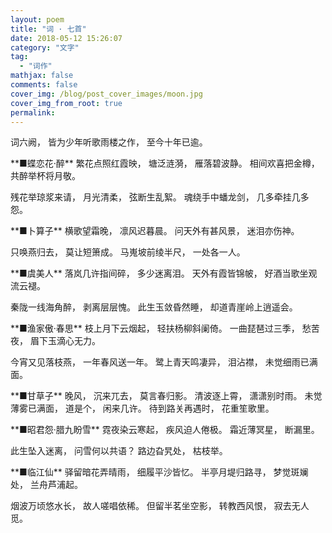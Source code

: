 ```yaml
---
layout: poem
title: "词 · 七首"
date: 2018-05-12 15:26:07
category: "文字"
tag:
  - "词作"
mathjax: false
comments: false
cover_img: /blog/post_cover_images/moon.jpg
cover_img_from_root: true
permalink:
---
```


<p>
词六阙，
皆为少年听歌雨楼之作，
至今十年已逾。

<p><p><p><p>
**■蝶恋花·醉**
繁花点照红霞映，
塘泛涟漪，
雁落碧波静。
相间欢喜把金樽，
共醉举杯将月敬。

<p>
残花举琼浆来请，
月光清柔，
弦断生乱絮。
魂绕手中蟠龙剑，
几多牵挂几多怨。


<p><p><p><p>
**■卜算子**
横歌望霜晚，
凛风迟暮晨。
问天外有甚风景，
迷泪亦伤神。

<p>
只唤燕归去，
莫让短箫成。
马嵬坡前绫半尺，
一处各一人。


<p><p><p><p>
**■虞美人**
落岚几许指间碎，
多少迷离泪。
天外有霞皆锦帔，
好酒当歌坐观流云褪。

<p>
秦陇一线海角醉，
剥离层层愧。
此生玉敛昏然睡，
却道青崖岭上逍遥会。


<p><p><p><p>
**■渔家傲·春思**
枝上月下云烟起，
轻扶杨柳斜阑倚。
一曲琵琶过三季，
愁苦夜，
眉下玉滴心无力。

<p>
今宵又见落枝燕，
一年春风送一年。
鹭上青天鸣凄异，
泪沾襟，
未觉细雨已满面。


<p><p><p><p>
**■甘草子**
晚风，
沉来兀去，
莫言春归影。
清波逐上霄，
潇潇别时雨。
未觉薄雾已满面，
道是个，
闲来几许。
待到路关再遇时，
花重笙歌里。

<p><p><p><p>
**■昭君怨·腊九盼雪**
霓夜染云寒起，
疾风迫人倦极。
霜近薄冥星，
断漏里。

<p>
此生坠入迷离，
问雪何以共语？
路边旮旯处，
枯枝举。

<p><p><p><p>
**■临江仙**
驿留暗花弄晴雨，
细履平沙皆忆。
半亭月堤归路寻，
梦觉斑斓处，
兰舟芦浦起。

烟波万顷悠水长，
故人嗟唱依稀。
但留半茗坐空影，
转教西风恨，
寂去无人觅。
